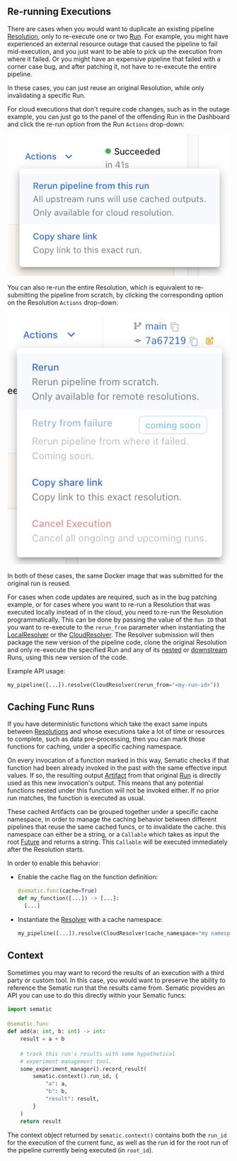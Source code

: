 ## Re-running Executions

There are cases when you would want to duplicate an existing pipeline
[Resolution](glossary.md#resolution), only to re-execute one or two
[Run](glossary.md#run). For example, you might have experienced an external
resource outage that caused the pipeline to fail mid-execution, and you just
want to be able to pick up the execution from where it failed. Or you might
have an expensive pipeline that failed with a corner case bug, and after
patching it, not have to re-execute the entire pipeline.

In these cases, you can just reuse an original Resolution, while only
invalidating a specific Run.

For cloud executions that don't require code changes, such as in the outage
example, you can just go to the panel of the offending Run in the Dashboard and
click the re-run option from the Run `Actions` drop-down:

![Rerun from Run drop-down](images/RerunFromRunDropdown.png)

You can also re-run the entire Resolution, which is equivalent to re-submitting
the pipeline from scratch, by clicking the corresponding option on the
Resolution `Actions` drop-down:

![Rerun Resolution drop-down](images/RerunResolutionDropdown.png)

In both of these cases, the same Docker image that was submitted for the
original run is reused.

For cases when code updates are required, such as in the bug patching example,
or for cases where you want to re-run a Resolution that was executed locally
instead of in the cloud, you need to re-run the Resolution programmatically.
This can be done by passing the value of the `Run ID` that you want to
re-execute to the `rerun_from` parameter when instantiating the
[LocalResolver](api.md#localresolver) or the
[CloudResolver](api.md#cloudresolver). The Resolver submission will then
package the new version of the pipeline code, clone the original Resolution and
only re-execute the specified Run and any of its
[nested](glossary.md#parent-child-run) or
[downstream](glossary.md#upstream-downstream-function) Runs, using this new
version of the code.

Example API usage:

```python
my_pipeline([...]).resolve(CloudResolver(rerun_from="<my-run-id>"))
```

## Caching Func Runs

If you have deterministic functions which take the exact same inputs between
[Resolutions](glossary.md#resolution) and whose executions take a lot of time
or resources to complete, such as data pre-processing, then you can mark those
functions for caching, under a specific caching namespace.

On every invocation of a function marked in this way, Sematic checks if that
function had been already invoked in the past with the same effective input
values. If so, the resulting output [Artifact](glossary.md#artifact) from that
original [Run](glossary.md#run) is directly used as this new invocation's
output. This means that any potential functions nested under this function will
not be invoked either. If no prior run matches, the function is executed as
usual.

These cached Artifacts can be grouped together under a specific cache
namespace, in order to manage the caching behavior between different pipelines
that reuse the same cached funcs, or to  invalidate the cache. this namespace
can either be a string, or a `Callable` which takes as input the root
[Future](glossary.md#future) and returns a string. This `Callable` will be
executed immediately after the Resolution starts.

In order to enable this behavior:

- Enable the cache flag on the function definition:
    ```python
    @sematic.func(cache=True)
    def my_function([...]) -> [...]:
      [...]
    ```

- Instantiate the [Resolver](glossary.md#resolvers) with a cache namespace:
    ```python
    my_pipeline([...]).resolve(CloudResolver(cache_namespace="my namespace"))
    ```

## Context

Sometimes you may want to record the results of an execution with
a third party or custom tool. In this case, you would want to
preserve the ability to reference the Sematic run that the results
came from. Sematic provides an API you can use to do this directly
within your Sematic funcs:

```python
import sematic

@sematic.func
def add(a: int, b: int) -> int:
    result = a + b

    # track this run's results with some hypothetical
    # experiment management tool.
    some_experiment_manager().record_result(
        sematic.context().run_id, {
            "a": a,
            "b": b,
            "result": result,
        }
    )
    return result
```

The context object returned by `sematic.context()` contains both the `run_id` for the
execution of the current func, as well as the run id for the root run of the pipeline
currently being executed (in `root_id`).
